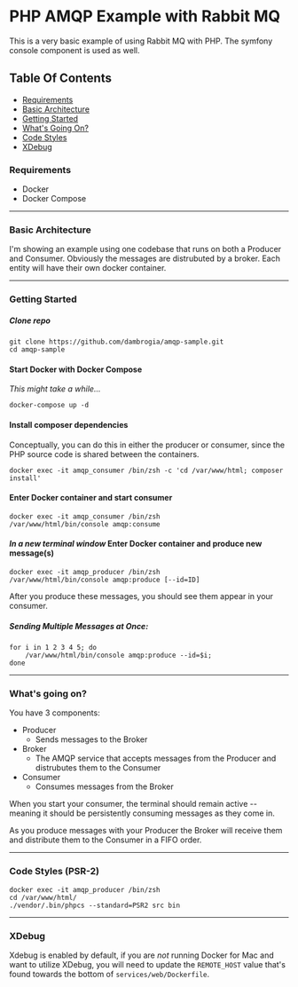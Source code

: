 # PHP AMQP Example with Rabbit MQ
This is a very basic example of using Rabbit MQ with PHP. The symfony console component is used as well.

## Table Of Contents
- [Requirements](#requirements)
- [Basic Architecture](#basic-architecture)
- [Getting Started](#getting-started)
- [What's Going On?](#whats-going-on)
- [Code Styles](#code-styles-psr-2)
- [XDebug](#xdebug)

### Requirements
- Docker
- Docker Compose
___
### Basic Architecture

I'm showing an example using one codebase that runs on both a Producer and Consumer. Obviously the messages are distrubuted by a broker. Each entity will have their own docker container.
___
### Getting Started

##### Clone repo

    git clone https://github.com/dambrogia/amqp-sample.git
    cd amqp-sample

#### Start Docker with Docker Compose
_This might take a while..._

    docker-compose up -d

#### Install composer dependencies
Conceptually, you can do this in either the producer or consumer, since the PHP source code is shared between the containers.

    docker exec -it amqp_consumer /bin/zsh -c 'cd /var/www/html; composer install'

#### Enter Docker container and start consumer

    docker exec -it amqp_consumer /bin/zsh
    /var/www/html/bin/console amqp:consume

#### _In a new terminal window_ Enter Docker container and produce new message(s)

    docker exec -it amqp_producer /bin/zsh
    /var/www/html/bin/console amqp:produce [--id=ID]

After you produce these messages, you should see them appear in your consumer.

##### Sending Multiple Messages at Once:
    for i in 1 2 3 4 5; do
        /var/www/html/bin/console amqp:produce --id=$i;
    done

___
### What's going on?
You have 3 components:
- Producer
  - Sends messages to the Broker
- Broker
  - The AMQP service that accepts messages from the Producer and distrubutes them to the Consumer
- Consumer
  - Consumes messages from the Broker

When you start your consumer, the terminal should remain active -- meaning it should be persistently consuming messages as they come in.

As you produce messages with your Producer the Broker will receive them and distribute them to the Consumer in a FIFO order.
___
### Code Styles (PSR-2)

    docker exec -it amqp_producer /bin/zsh
    cd /var/www/html/
    ./vendor/.bin/phpcs --standard=PSR2 src bin
___
### XDebug

Xdebug is enabled by default, if you are _not_ running Docker for Mac and want to utilize XDebug, you will need to update the `REMOTE_HOST` value that's found towards the bottom of `services/web/Dockerfile`.


